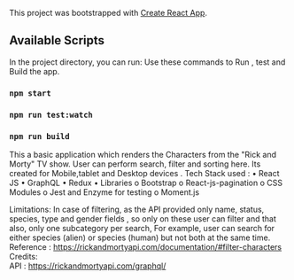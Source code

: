 This project was bootstrapped with [Create React App](https://github.com/facebook/create-react-app).

## Available Scripts

In the project directory, you can run:
Use these commands to Run , test and Build the app.
### `npm start`
### `npm run test:watch`
### `npm run build`

This a basic application which renders the Characters from the "Rick and Morty" TV show. User can perform search, filter and sorting here. Its created for Mobile,tablet and Desktop devices . 
Tech Stack used :
•	React JS
•	GraphQL
•	Redux
•	Libraries 
    o	Bootstrap
    o	React-js-pagination
    o	CSS Modules
    o	Jest and Enzyme for testing
    o	Moment.js

Limitations: 
In case of filtering, as the API provided only name, status, species, type and gender fields , so only on these user can filter and that also, only one subcategory per search, 
For example, user can search for either species (alien) or species (human) but not both at the same time.
Reference : https://rickandmortyapi.com/documentation/#filter-characters
Credits:  
API : https://rickandmortyapi.com/graphql/



